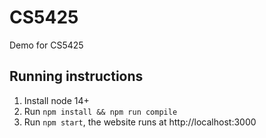 # CS5425
Demo for CS5425

## Running instructions
1. Install node 14+
2. Run `npm install && npm run compile`
3. Run `npm start`, the website runs at http://localhost:3000

